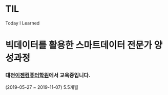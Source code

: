 # TIL
Today I Learned

# 빅데이터를 활용한 스마트데이터 전문가 양성과정
### 대전[이젠컴퓨터학원](http://dj.ezenac.co.kr/)에서 교육중입니다.
(2019-05-27 ~ 2019-11-07) 5.5개월 
